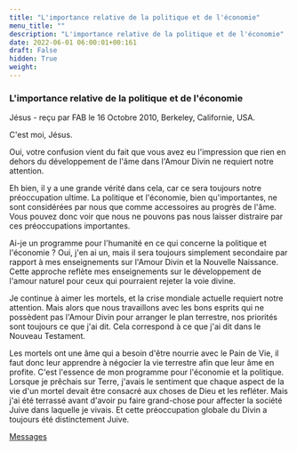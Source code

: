 ```yaml
---
title: "L'importance relative de la politique et de l'économie"
menu_title: ""
description: "L'importance relative de la politique et de l'économie"
date: 2022-06-01 06:00:01+00:161
draft: False
hidden: True
weight:
---
```

### L'importance relative de la politique et de l'économie

Jésus - reçu par FAB le 16 Octobre 2010, Berkeley, Californie, USA.

C'est moi, Jésus.

Oui, votre confusion vient du fait que vous avez eu l'impression que rien en dehors du développement de l'âme dans l'Amour Divin ne requiert notre attention.

Eh bien, il y a une grande vérité dans cela, car ce sera toujours notre préoccupation ultime. La politique et l'économie, bien qu'importantes, ne sont considérées par nous que comme accessoires au progrès de l'âme. Vous pouvez donc voir que nous ne pouvons pas nous laisser distraire par ces préoccupations importantes.

Ai-je un programme pour l'humanité en ce qui concerne la politique et l'économie ? Oui, j'en ai un, mais il sera toujours simplement secondaire par rapport à mes enseignements sur l'Amour Divin et la Nouvelle Naissance. Cette approche reflète mes enseignements sur le développement de l'amour naturel pour ceux qui pourraient rejeter la voie divine.

Je continue à aimer les mortels, et la crise mondiale actuelle requiert notre attention. Mais alors que nous travaillons avec les bons esprits qui ne possèdent pas l'Amour Divin pour arranger le plan terrestre, nos priorités sont toujours ce que j'ai dit. Cela correspond à ce que j'ai dit dans le Nouveau Testament.

Les mortels ont une âme qui a besoin d'être nourrie avec le Pain de Vie, il faut donc leur apprendre à négocier la vie terrestre afin que leur âme en profite. C'est l'essence de mon programme pour l'économie et la politique. Lorsque je prêchais sur Terre, j'avais le sentiment que chaque aspect de la vie d'un mortel devait être consacré aux choses de Dieu et les refléter. Mais j'ai été terrassé avant d'avoir pu faire grand-chose pour affecter la société Juive dans laquelle je vivais. Et cette préoccupation globale du Divin a toujours été distinctement Juive.

[Messages](/fr-contemporary-messages/fr-contemporary-messages-by-date-order/fr-contemporary-messages-2010)